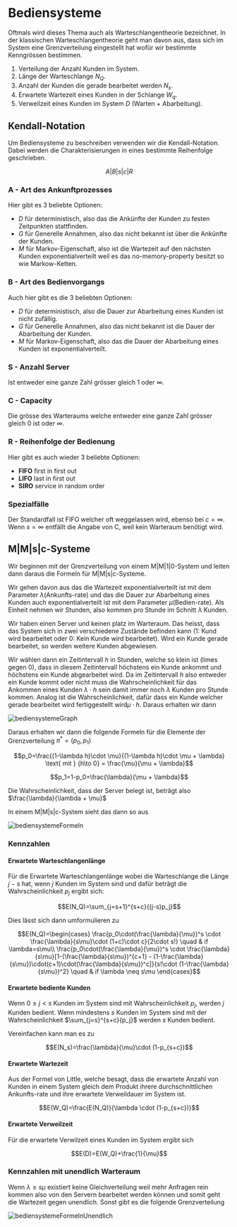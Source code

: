 # Bediensysteme

Oftmals wird dieses Thema auch als Warteschlangentheorie bezeichnet. In der klassischen Warteschlangentheorie geht man davon aus, dass sich im System eine Grenzverteilung eingestellt hat wofür wir bestimmte Kenngrössen bestimmen.

1. Verteilung der Anzahl Kunden im System.
2. Länge der Warteschlange $N_Q$.
3. Anzahl der Kunden die gerade bearbeitet werden $N_s$.
4. Erwartete Wartezeit eines Kunden in der Schlange $W_q$.
5. Verweilzeit eines Kunden im System $D$ (Warten + Abarbeitung).

## Kendall-Notation

Um Bediensysteme zu beschreiben verwenden wir die Kendall-Notation. Dabei werden die Charakterisierungen in eines bestimmte Reihenfolge geschrieben.

$$A|B|s|c|R$$

### A - Art des Ankunftprozesses

Hier gibt es 3 beliebte Optionen:

- $D$ für deterministisch, also das die Ankünfte der Kunden zu festen Zeitpunkten stattfinden.
- $G$ für Generelle Annahmen, also das nicht bekannt ist über die Ankünfte der Kunden.
- $M$ für Markov-Eigenschaft, also ist die Wartezeit auf den nächsten Kunden exponentialverteilt weil es das no-memory-property besitzt so wie Markow-Ketten.

### B - Art des Bedienvorgangs

Auch hier gibt es die 3 beliebten Optionen:

- $D$ für deterministisch, also die Dauer zur Abarbeitung eines Kunden ist nicht zufällig.
- $G$ für Generelle Annahmen, also das nicht bekannt ist die Dauer der Abarbeitung der Kunden.
- $M$ für Markov-Eigenschaft, also das die Dauer der Abarbeitung eines Kunden ist exponentialverteilt.

### S - Anzahl Server

Ist entweder eine ganze Zahl grösser gleich 1 oder $\infty$.

### C - Capacity

Die grösse  des Warteraums welche entweder eine ganze Zahl grösser gleich 0 ist oder $\infty$.

### R - Reihenfolge der Bedienung

Hier gibt es auch wieder 3 beliebte Optionen:

- **FIFO** first in first out
- **LIFO** last in first out
- **SIRO** service in random order

### Spezialfälle

Der Standardfall ist FIFO welcher oft weggelassen wird, ebenso bei $c=\infty$.  Wenn $s=\infty$ entfällt die Angabe von C, weil kein Warteraum benötigt wird.

## M|M|s|c-Systeme

Wir beginnen mit der Grenzverteilung von einem M|M|1|0-System und leiten dann daraus die Formeln für M|M|s|c-Systeme.

Wir gehen davon aus das die Wartezeit exponentialverteilt ist mit dem Parameter $\lambda$(Ankunfts-rate) und das die Dauer zur Abarbeitung eines Kunden auch exponentialverteilt ist mit dem Parameter $\mu$(Bedien-rate). Als Einheit nehmen wir Stunden, also kommen pro Stunde im Schnitt $\lambda$ Kunden.

Wir haben einen Server und keinen platz im Warteraum. Das heisst, dass das System sich in zwei verschiedene Zustände befinden kann (1: Kund wird bearbeitet oder 0: Kein Kunde wird bearbeitet). Wird ein Kunde gerade bearbeitet, so werden weitere Kunden abgewiesen.

Wir wählen dann ein Zeitintervall $h$ in Stunden, welche so klein ist (limes gegen 0), dass in diesem Zeitintervall höchstens ein Kunde ankommt und höchstens ein Kunde abgearbeitet wird. Da im Zeitintervall $h$ also entweder ein Kunde kommt oder nicht muss die Wahrscheinlichkeit für das Ankommen eines Kunden $\lambda \cdot h$ sein damit immer noch $\lambda$ Kunden pro Stunde kommen. Analog ist die Wahrscheinlichkeit, dafür dass ein Kunde welcher gerade  bearbeitet wird fertiggestellt wird$\mu \cdot h$. Daraus erhalten wir dann

![bediensystemeGraph](/img/maths/bediensystemeGraph.png)

Daraus erhalten wir dann die folgende Formeln für die Elemente der Grenzverteilung $\pi^*=(p_0,p_1)$

$$p_0=\frac{(1-\lambda h)\cdot \mu}{(1-\lambda h)\cdot \mu + \lambda} \text{ mit } {h\to 0} = \frac{\mu}{\mu + \lambda}$$

$$p_1=1-p_0=\frac{\lambda}{\mu + \lambda}$$

Die Wahrscheinlichkeit, dass der Server belegt ist, beträgt also $\frac{\lambda}{\lambda + \mu}$

In einem M|M|s|c-System sieht das dann so aus

![bediensystemeFormeln](/img/maths/bediensystemeFormeln.png)

### Kennzahlen

#### Erwartete Warteschlangenlänge

Für die Erwartete Warteschlangenlänge wobei die Warteschlange die Länge $j-s$ hat, wenn $j$ Kunden im System sind und dafür beträgt die Wahrscheinlichkeit $p_j$ ergibt sich:

$$E(N_Q)=\sum_{j=s+1}^{s+c}{(j-s)p_j}$$

Dies lässt sich dann umformulieren zu

$$E(N_Q)=\begin{cases}
\frac{p_0\cdot(\frac{\lambda}{\mu})^s \cdot \frac{\lambda}{s\mu}\cdot (1+c)\cdot c}{2\cdot s!} \quad & if \lambda=s\mu\\
\frac{p_0\cdot(\frac{\lambda}{\mu})^s \cdot \frac{\lambda}{s\mu}[1-(\frac{\lambda}{s\mu})^{c+1} - (1-\frac{\lambda}{s\mu})\cdot(c+1)\cdot(\frac{\lambda}{s\mu})^c]}{s!\cdot (1-\frac{\lambda}{s\mu})^2} \quad & if \lambda \neq s\mu
\end{cases}$$

#### Erwartete bediente Kunden

Wenn $0\leq j < s$ Kunden im System sind mit Wahrscheinlichkeit $p_j$, werden $j$ Kunden bedient. Wenn mindestens $s$ Kunden im System sind mit der Wahrscheinlichkeit $\sum_{j=s}^{s+c}{p_j}$ werden $s$ Kunden bedient.

Vereinfachen kann man es zu

$$E(N_s)=\frac{\lambda}{\mu}\cdot (1-p_{s+c})$$

#### Erwartete Wartezeit

Aus der Formel von Little, welche besagt, dass die erwartete Anzahl von Kunden in einem System gleich dem Produkt ihrere durchschnittlichen Ankunfts-rate und ihre erwartete Verweildauer im System ist.

$$E(W_Q)=\frac{E(N_Q)}{\lambda \cdot (1-p_{s+c})}$$

#### Erwartete Verweilzeit

Für die erwartete Verwilzeit eines Kunden im System ergibt sich

$$E(D)=E(W_Q)+\frac{1}{\mu}$$

### Kennzahlen mit unendlich Warteraum

Wenn $\lambda \geq s\mu$ existiert keine Gleichverteilung weil mehr Anfragen rein kommen also von den Servern bearbeitet werden können und somit geht die Wartezeit gegen unendlich. Sonst gibt es die folgende Grenzverteilung

![bediensystemeFormelnUnendlich](/img/maths/bediensystemeFormelnUnendlich.png)
